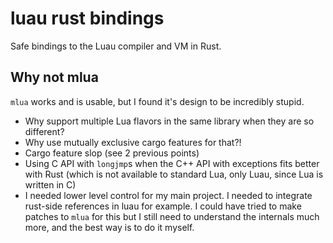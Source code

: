# luau rust bindings

Safe bindings to the Luau compiler and VM in Rust.

## Why not mlua

`mlua` works and is usable, but I found it's design to be incredibly stupid.

- Why support multiple Lua flavors in the same library when they are so different?
- Why use mutually exclusive cargo features for that?!
- Cargo feature slop (see 2 previous points)
- Using C API with `longjmp`s when the C++ API with exceptions fits better with Rust (which is not available to standard Lua, only Luau, since Lua is written in C)
- I needed lower level control for my main project. I needed to integrate rust-side references in luau for example. I could have tried to make patches to `mlua` for this but I still need to understand the internals much more, and the best way is to do it myself.
